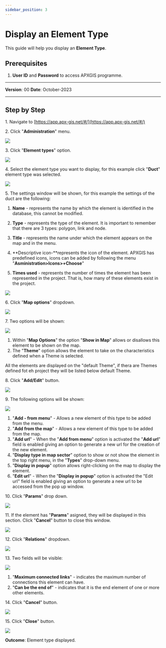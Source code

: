 ```yaml
---
sidebar_position: 3
---
```


# Display an Element Type

This guide will help you display an **Element Type**.

## **Prerequisites**
1.	**User ID** and **Password** to access APXGIS programme.

------------

**Version**: 00
**Date**: October-2023

------------
## **Step by Step**

1\. Navigate to [https://app.apx-gis.net/#/](https://app.apx-gis.net/#/)


2\. Click "**Administration**" menu.

![](/img/MNG-LMT-DIS-01/MNG-LMT-DIS-01-STP-02.png)


3\. Click "**Element types**" option.

![](/img/MNG-LMT-DIS-01/MNG-LMT-DIS-01-STP-03.png)


4\. Select the element type you want to display, for this example click "**Duct**" element type was selected.

![](/img/MNG-LMT-DIS-01/MNG-LMT-DIS-01-STP-04.png)


5\. The settings window will be shown, for this example the settings of the duct are the following:

1. **Name** - represents the name by which the element is identified in the database, this cannot be modified.

2. **Type** - represents the type of the element. It is important to remember that there are 3 types: polygon, link and node.

3. **Title** - represents the name under which the element appears on the map and in the menu.

4. **Descriptive icon-**represents the icon of the element. APXGIS has predefined icons, icons can be added by following the menu "**Asministration>Icons>+Choose**"

5. **Times used** \- represents the number of times the element has been represented in the project. That is, how many of these elements exist in the project.

![](/img/MNG-LMT-DIS-01/MNG-LMT-DIS-01-STP-05.png)


6\. Click "**Map options**" dropdown.

![](/img/MNG-LMT-DIS-01/MNG-LMT-DIS-01-STP-06.png)


7\. Two options will be shown:

![](/img/MNG-LMT-DIS-01/MNG-LMT-DIS-01-STP-07.png)

1. Within "**Map Options**" the option "**Show in Map**" allows or disallows this element to be shown on the map.
2. The "**Theme**" option allows the element to take on the characteristics defined when a Theme is selected.

All the elements are displayed on the "default Theme", if thera are Themes defined fot eh project they will be listed below default Theme.


8\. Click "**Add/Edit**" button.

![](/img/MNG-LMT-DIS-01/MNG-LMT-DIS-01-STP-08.png)


9\. The following options will be shown:

![](/img/MNG-LMT-DIS-01/MNG-LMT-DIS-01-STP-09.png)

1. "**Add - from menu**" - Allows a new element of this type to be added from the menu.
2. "**Add from the map**" - Allows a new element of this type to be added from the map.
3. "**Add url**" - When the "**Add from menu**" option is activated the "**Add url**" field is enabled giving an option to generate a new url for the creation of the new element.
4. "**Display type in map sector**" option to show or not show the element in the top right menu, in the "**Types**" drop-down menu.
5. "**Display in popup**" option allows right-clicking on the map to display the element.
6. "**Edit url**" - When the "**Display in popup**" option is activated the "Edit url" field is enabled giving an option to generate a new url to be accessed from the pop up window.


10\. Click "**Params**" drop down.

![](/img/MNG-LMT-DIS-01/MNG-LMT-DIS-01-STP-10.png)


11\. If the element has "**Params**" asigned, they will be displayed in this section. Click "**Cancel**" button to close  this window.

![](/img/MNG-LMT-DIS-01/MNG-LMT-DIS-01-STP-11.png)


12\. Click "**Relations**" dropdown.

![](/img/MNG-LMT-DIS-01/MNG-LMT-DIS-01-STP-12.png)


13\. Two fields will be visible:

![](/img/MNG-LMT-DIS-01/MNG-LMT-DIS-01-STP-13.png)

1. "**Maximum connected links**" - indicates the maximum number of connections this element can have.
2. "**Can be the end of**" - indicates that it is the end element of one or more other elements.


14\. Click "**Cancel**" button.

![](/img/MNG-LMT-DIS-01/MNG-LMT-DIS-01-STP-14.png)


15\. Click "**Close**" button.

![](/img/MNG-LMT-DIS-01/MNG-LMT-DIS-01-STP-15.png)

**Outcome**: Element type displayed.